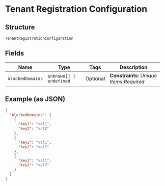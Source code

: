 
# Tenant Registration Configuration

## Structure

`TenantRegistrationConfiguration`

## Fields

| Name | Type | Tags | Description |
|  --- | --- | --- | --- |
| `blockedDomains` | `unknown[] \| undefined` | Optional | **Constraints**: *Unique Items Required* |

## Example (as JSON)

```json
{
  "blockedDomains": [
    {
      "key1": "val1",
      "key2": "val2"
    },
    {
      "key1": "val1",
      "key2": "val2"
    },
    {
      "key1": "val1",
      "key2": "val2"
    }
  ]
}
```


